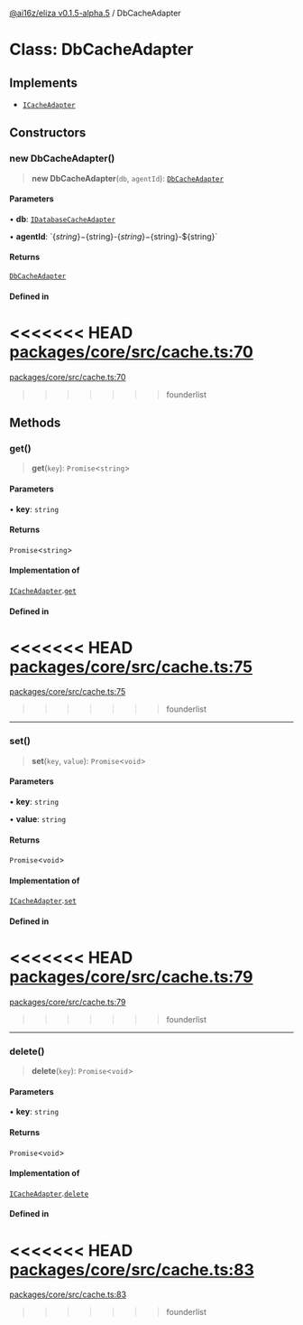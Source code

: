 [@ai16z/eliza v0.1.5-alpha.5](../index.md) / DbCacheAdapter

# Class: DbCacheAdapter

## Implements

- [`ICacheAdapter`](../interfaces/ICacheAdapter.md)

## Constructors

### new DbCacheAdapter()

> **new DbCacheAdapter**(`db`, `agentId`): [`DbCacheAdapter`](DbCacheAdapter.md)

#### Parameters

• **db**: [`IDatabaseCacheAdapter`](../interfaces/IDatabaseCacheAdapter.md)

• **agentId**: \`$\{string\}-$\{string\}-$\{string\}-$\{string\}-$\{string\}\`

#### Returns

[`DbCacheAdapter`](DbCacheAdapter.md)

#### Defined in

<<<<<<< HEAD
[packages/core/src/cache.ts:70](https://github.com/ai16z/eliza/blob/main/packages/core/src/cache.ts#L70)
=======
[packages/core/src/cache.ts:70](https://github.com/konstantine25b/eliza/blob/main/packages/core/src/cache.ts#L70)
>>>>>>> founderlist

## Methods

### get()

> **get**(`key`): `Promise`\<`string`\>

#### Parameters

• **key**: `string`

#### Returns

`Promise`\<`string`\>

#### Implementation of

[`ICacheAdapter`](../interfaces/ICacheAdapter.md).[`get`](../interfaces/ICacheAdapter.md#get)

#### Defined in

<<<<<<< HEAD
[packages/core/src/cache.ts:75](https://github.com/ai16z/eliza/blob/main/packages/core/src/cache.ts#L75)
=======
[packages/core/src/cache.ts:75](https://github.com/konstantine25b/eliza/blob/main/packages/core/src/cache.ts#L75)
>>>>>>> founderlist

***

### set()

> **set**(`key`, `value`): `Promise`\<`void`\>

#### Parameters

• **key**: `string`

• **value**: `string`

#### Returns

`Promise`\<`void`\>

#### Implementation of

[`ICacheAdapter`](../interfaces/ICacheAdapter.md).[`set`](../interfaces/ICacheAdapter.md#set)

#### Defined in

<<<<<<< HEAD
[packages/core/src/cache.ts:79](https://github.com/ai16z/eliza/blob/main/packages/core/src/cache.ts#L79)
=======
[packages/core/src/cache.ts:79](https://github.com/konstantine25b/eliza/blob/main/packages/core/src/cache.ts#L79)
>>>>>>> founderlist

***

### delete()

> **delete**(`key`): `Promise`\<`void`\>

#### Parameters

• **key**: `string`

#### Returns

`Promise`\<`void`\>

#### Implementation of

[`ICacheAdapter`](../interfaces/ICacheAdapter.md).[`delete`](../interfaces/ICacheAdapter.md#delete)

#### Defined in

<<<<<<< HEAD
[packages/core/src/cache.ts:83](https://github.com/ai16z/eliza/blob/main/packages/core/src/cache.ts#L83)
=======
[packages/core/src/cache.ts:83](https://github.com/konstantine25b/eliza/blob/main/packages/core/src/cache.ts#L83)
>>>>>>> founderlist
